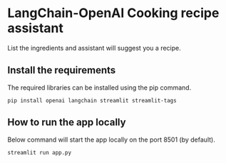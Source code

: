 # LangChain-OpenAI Cooking recipe assistant

List the ingredients and assistant will suggest you a recipe.

## Install the requirements

The required libraries can be installed using the pip command.

`pip install openai langchain streamlit streamlit-tags`

## How to run the app locally

Below command will start the app locally on the port 8501 (by default).

`streamlit run app.py`
